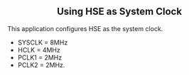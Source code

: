 <h2 align="center">Using HSE as System Clock</h2>

This application configures HSE as the system clock.

* SYSCLK = 8MHz
* HCLK = 4MHz
* PCLK1 = 2MHz
* PCLK2 = 2MHz.
